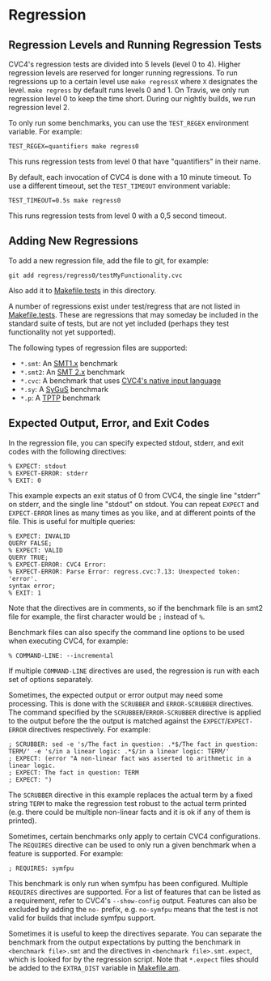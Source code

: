 # Regression

## Regression Levels and Running Regression Tests

CVC4's regression tests are divided into 5 levels (level 0 to 4). Higher
regression levels are reserved for longer running regressions. To run
regressions up to a certain level use `make regressX` where `X` designates the
level. `make regress` by default runs levels 0 and 1. On Travis, we only run
regression level 0 to keep the time short. During our nightly builds, we run
regression level 2.

To only run some benchmarks, you can use the `TEST_REGEX` environment variable.
For example:

```
TEST_REGEX=quantifiers make regress0
```

This runs regression tests from level 0 that have "quantifiers" in their name.

By default, each invocation of CVC4 is done with a 10 minute timeout. To use a
different timeout, set the `TEST_TIMEOUT` environment variable:

```
TEST_TIMEOUT=0.5s make regress0
```

This runs regression tests from level 0 with a 0,5 second timeout.

## Adding New Regressions

To add a new regression file, add the file to git, for example:

```
git add regress/regress0/testMyFunctionality.cvc
```

Also add it to [Makefile.tests](Makefile.tests) in this directory.

A number of regressions exist under test/regress that are not listed in
[Makefile.tests](Makefile.tests). These are regressions that may someday be
included in the standard suite of tests, but are not yet included (perhaps they
test functionality not yet supported).

The following types of regression files are supported:

- `*.smt`: An [SMT1.x](http://smtlib.cs.uiowa.edu/papers/format-v1.2-r06.08.30.pdf) benchmark
- `*.smt2`: An [SMT 2.x](http://smtlib.cs.uiowa.edu/papers/smt-lib-reference-v2.6-r2017-07-18.pdf) benchmark
- `*.cvc`: A benchmark that uses [CVC4's native input language](https://github.com/CVC4/CVC4/wiki/CVC4-Native-Input-Language)
- `*.sy`: A [SyGuS](http://sygus.seas.upenn.edu/files/SyGuS-IF.pdf) benchmark
- `*.p`: A [TPTP](http://www.cs.miami.edu/~tptp/TPTP/SyntaxBNF.html) benchmark

## Expected Output, Error, and Exit Codes

In the regression file, you can specify expected stdout, stderr, and exit codes
with the following directives:

```
% EXPECT: stdout
% EXPECT-ERROR: stderr
% EXIT: 0
```

This example expects an exit status of 0 from CVC4, the single line "stderr" on
stderr, and the single line "stdout" on stdout. You can repeat `EXPECT` and
`EXPECT-ERROR` lines as many times as you like, and at different points of the
file.  This is useful for multiple queries:

```
% EXPECT: INVALID
QUERY FALSE;
% EXPECT: VALID
QUERY TRUE;
% EXPECT-ERROR: CVC4 Error:
% EXPECT-ERROR: Parse Error: regress.cvc:7.13: Unexpected token: 'error'.
syntax error;
% EXIT: 1
```

Note that the directives are in comments, so if the benchmark file is an smt2
file for example, the first character would be `;` instead of `%`.

Benchmark files can also specify the command line options to be used when
executing CVC4, for example:

```
% COMMAND-LINE: --incremental
```

If multiple `COMMAND-LINE` directives are used, the regression is run with each
set of options separately.

Sometimes, the expected output or error output may need some processing. This
is done with the `SCRUBBER` and `ERROR-SCRUBBER` directives. The command
specified by the `SCRUBBER`/`ERROR-SCRUBBER` directive is applied to the output
before the the output is matched against the `EXPECT`/`EXPECT-ERROR` directives
respectively. For example:

```
; SCRUBBER: sed -e 's/The fact in question: .*$/The fact in question: TERM/' -e 's/in a linear logic: .*$/in a linear logic: TERM/'
; EXPECT: (error "A non-linear fact was asserted to arithmetic in a linear logic.
; EXPECT: The fact in question: TERM
; EXPECT: ")
```

The `SCRUBBER` directive in this example replaces the actual term by a fixed
string `TERM` to make the regression test robust to the actual term printed
(e.g. there could be multiple non-linear facts and it is ok if any of them is
printed).

Sometimes, certain benchmarks only apply to certain CVC4
configurations. The `REQUIRES` directive can be used to only run
a given benchmark when a feature is supported. For example:

```
; REQUIRES: symfpu
```

This benchmark is only run when symfpu has been configured.  Multiple
`REQUIRES` directives are supported. For a list of features that can be listed
as a requirement, refer to CVC4's `--show-config` output. Features can also be
excluded by adding the `no-` prefix, e.g. `no-symfpu` means that the test is
not valid for builds that include symfpu support.

Sometimes it is useful to keep the directives separate. You can separate the
benchmark from the output expectations by putting the benchmark in `<benchmark
file>.smt` and the directives in `<benchmark file>.smt.expect`, which is looked
for by the regression script. Note that `*.expect` files should be added to the
`EXTRA_DIST` variable in [Makefile.am](Makefile.am).
